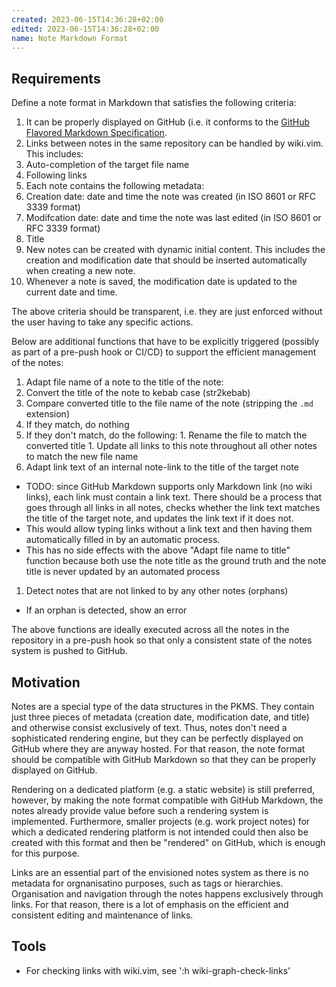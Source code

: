```yaml
---
created: 2023-06-15T14:36:28+02:00
edited: 2023-06-15T14:36:28+02:00
name: Note Markdown Format
---
```


## Requirements

Define a note format in Markdown that satisfies the following criteria:

1. It can be properly displayed on GitHub (i.e. it conforms to the [GitHub Flavored Markdown Specification](https://github.github.com/gfm/).
1. Links between notes in the same repository can be handled by wiki.vim. This includes:
  1. Auto-completion of the target file name
  1. Following links
1. Each note contains the following metadata:
  1. Creation date: date and time the note was created (in ISO 8601 or RFC 3339 format)
  1. Modifcation date: date and time the note was last edited (in ISO 8601 or RFC 3339 format)
  1. Title
1. New notes can be created with dynamic initial content. This includes the creation and modification date that should be inserted automatically when creating a new note.
1. Whenever a note is saved, the modification date is updated to the current date and time.

The above criteria should be transparent, i.e. they are just enforced without the user having to take any specific actions.

Below are additional functions that have to be explicitly triggered (possibly as part of a pre-push hook or CI/CD) to support the efficient management of the notes:

1. Adapt file name of a note to the title of the note:
  1. Convert the title of the note to kebab case (str2kebab)
  1. Compare converted title to the file name of the note (stripping the `.md` extension)
  1. If they match, do nothing
  1. If they don't match, do the following:
    1. Rename the file to match the converted title
    1. Update all links to this note throughout all other notes to match the new file name
1. Adapt link text of an internal note-link to the title of the target note
  - TODO: since GitHub Markdown supports only Markdown link (no wiki links), each link must contain a link text. There should be a process that goes through all links in all notes, checks whether the link text matches the title of the target note, and updates the link text if it does not.
  - This would allow typing links without a link text and then having them automatically filled in by an automatic process.
  - This has no side effects with the above "Adapt file name to title" function because both use the note title as the ground truth and the note title is never updated by an automated process
1. Detect notes that are not linked to by any other notes (orphans)
  - If an orphan is detected, show an error

The above functions are ideally executed across all the notes in the repository in a pre-push hook so that only a consistent state of the notes system is pushed to GitHub.

## Motivation

Notes are a special type of the data structures in the PKMS. They contain just three pieces of metadata (creation date, modification date, and title) and otherwise consist exclusively of text. Thus, notes don't need a sophisticated rendering engine, but they can be perfectly displayed on GitHub where they are anyway hosted. For that reason, the note format should be compatible with GitHub Markdown so that they can be properly displayed on GitHub.

Rendering on a dedicated platform (e.g. a static website) is still preferred, however, by making the note format compatible with GitHub Markdown, the notes already provide value before such a rendering system is implemented. Furthermore, smaller projects (e.g. work project notes) for which a dedicated rendering platform is not intended could then also be created with this format and then be "rendered" on GitHub, which is enough for this purpose.

Links are an essential part of the envisioned notes system as there is no metadata for orgnanisatino purposes, such as tags or hierarchies. Organisation and navigation through the notes happens exclusively through links. For that reason, there is a lot of emphasis on the efficient and consistent editing and maintenance of links.

## Tools

- For checking links with wiki.vim, see ':h wiki-graph-check-links'
